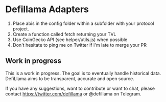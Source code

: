 # Defillama Adapters

1. Place abis in the config folder within a subfolder with your protocol project.
2. Create a function called fetch returning your TVL
3. Use CoinGecko API (see helper/utils.js) when possible
4. Don't hesitate to ping me on Twitter if I'm late to merge your PR


## Work in progress

This is a work in progress. The goal is to eventually handle historical data. DefiLlama aims to be transparent, accurate and open source.

If you have any suggestions, want to contribute or want to chat, please contact https://twitter.com/defillama or @defillama on Telegram.

